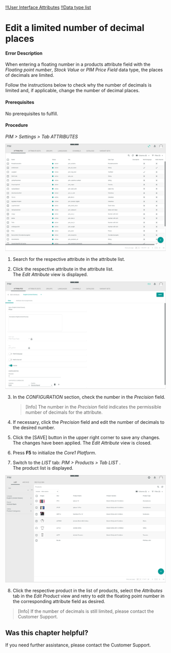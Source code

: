 [!!User Interface Attributes](../UserInterface/03a_Attributes.md)
[!!Data type list](../UserInterface/04_DataTypeList.md)


# Edit a limited number of decimal places

#### Error Description

When entering a floating number in a products attribute field with the *Floating point number*, *Stock Value* or *PIM Price Field* data type, the places of decimals are limited.

Follow the instructions below to check why the number of decimals is limited and, if applicable, change the number of decimal places.

[comment]: <> (Not yet working this way -> entering of more decimal places still possible, but the number is rounded to the indicated precision after saving)

#### Prerequisites

No prerequisites to fulfill.

#### Procedure
*PIM > Settings > Tab ATTRIBUTES*

![Attributes](../../Assets/Screenshots/PIM/Settings/Attributes/Attributes.png "[Attributes]")

1. Search for the respective attribute in the attribute list.

2. Click the respective attribute in the attribute list.   
  The *Edit Attribute* view is displayed.

  ![Edit attribute](../../Assets/Screenshots/PIM/Settings/Attributes/EditAttribute_Precision.png "[Edit attribute]")

3. In the *CONFIGURATION* section, check the number in the *Precision* field.

    > [Info] The number in the *Precision* field indicates the permissible number of decimals for the attribute.

4. If necessary, click the *Precision* field and edit the number of decimals to the desired number.

5. Click the [SAVE] button in the upper right corner to save any changes.   
  The changes have been applied. The *Edit Attribute* view is closed.

6. Press **F5** to initialize the *Core1 Platform*.

7. Switch to the *LIST* tab: *PIM > Products > Tab LIST* .   
  The product list is displayed.

  ![Products](../../Assets/Screenshots/PIM/Products/List/Products.png "[Products]")

8. Click the respective product in the list of products, select the *Attributes* tab in the *Edit Product* view and retry to edit the floating point number in the corresponding attribute field as desired.

  > [Info] If the number of decimals is still limited, please contact the Customer Support.    



## Was this chapter helpful?

If you need further assistance, please contact the Customer Support.
